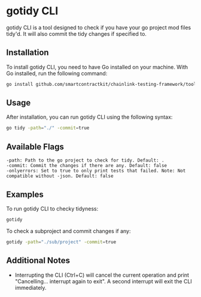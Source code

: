 # gotidy CLI

gotidy CLI is a tool designed to check if you have your go project mod files tidy'd. It will also commit the tidy changes if specified to.

## Installation

To install gotidy CLI, you need to have Go installed on your machine. With Go installed, run the following command:

```sh
go install github.com/smartcontractkit/chainlink-testing-framework/tools/gotidy@latest
```

## Usage

After installation, you can run gotidy CLI using the following syntax:

```sh
go tidy -path="./" -commit=true
```

## Available Flags

    -path: Path to the go project to check for tidy. Default: .
    -commit: Commit the changes if there are any. Default: false
    -onlyerrors: Set to true to only print tests that failed. Note: Not compatible without -json. Default: false

## Examples

To run gotidy CLI to checky tidyness:

```sh
gotidy
```

To check a subproject and commit changes if any:

```sh
gotidy -path="./sub/project" -commit=true
```

## Additional Notes

- Interrupting the CLI (Ctrl+C) will cancel the current operation and print "Cancelling... interrupt again to exit". A second interrupt will exit the CLI immediately.
